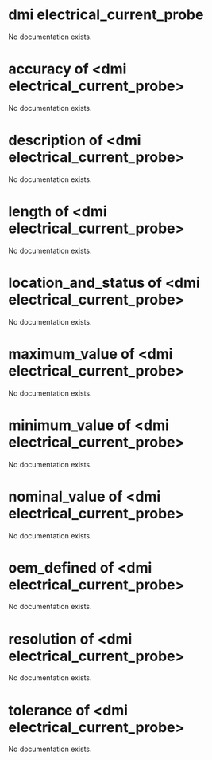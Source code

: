# dmi electrical_current_probe

No documentation exists.

# accuracy of &lt;dmi electrical_current_probe&gt;

No documentation exists.

# description of &lt;dmi electrical_current_probe&gt;

No documentation exists.

# length of &lt;dmi electrical_current_probe&gt;

No documentation exists.

# location_and_status of &lt;dmi electrical_current_probe&gt;

No documentation exists.

# maximum_value of &lt;dmi electrical_current_probe&gt;

No documentation exists.

# minimum_value of &lt;dmi electrical_current_probe&gt;

No documentation exists.

# nominal_value of &lt;dmi electrical_current_probe&gt;

No documentation exists.

# oem_defined of &lt;dmi electrical_current_probe&gt;

No documentation exists.

# resolution of &lt;dmi electrical_current_probe&gt;

No documentation exists.

# tolerance of &lt;dmi electrical_current_probe&gt;

No documentation exists.
